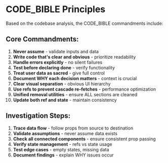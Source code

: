 # CODE_BIBLE Principles

Based on the codebase analysis, the CODE_BIBLE commandments include:

## Core Commandments:
1. **Never assume** - validate inputs and data
2. **Write code that's clear and obvious** - prioritize readability
3. **Handle errors explicitly** - no silent failures
4. **Test before declaring done** - verify functionality
5. **Treat user data as sacred** - give full control
6. **Document WHY each decision matters** - context is crucial
7. **Clear visual separation** - obvious UI hierarchy
8. **Use refs to prevent cascade re-fetches** - performance optimization
9. **Unified removal utilities** - ensure ALL sections are cleaned
10. **Update both ref and state** - maintain consistency

## Investigation Steps:
1. **Trace data flow** - follow props from source to destination
2. **Validate assumptions** - never assume data exists
3. **Check all connected components** - ensure consistent prop passing
4. **Verify state management** - refs vs state usage
5. **Test edge cases** - empty states, missing data
6. **Document findings** - explain WHY issues occur